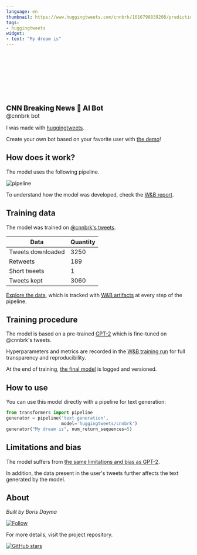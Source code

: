 ```yaml
---
language: en
thumbnail: https://www.huggingtweets.com/cnnbrk/1616798839208/predictions.png
tags:
- huggingtweets
widget:
- text: "My dream is"
---
```


<div>
<div style="width: 132px; height:132px; border-radius: 50%; background-size: cover; background-image: url('https://pbs.twimg.com/profile_images/925092227667304448/fAY1HUu3_400x400.jpg')">
</div>
<div style="margin-top: 8px; font-size: 19px; font-weight: 800">CNN Breaking News 🤖 AI Bot </div>
<div style="font-size: 15px">@cnnbrk bot</div>
</div>

I was made with [huggingtweets](https://github.com/borisdayma/huggingtweets).

Create your own bot based on your favorite user with [the demo](https://colab.research.google.com/github/borisdayma/huggingtweets/blob/master/huggingtweets-demo.ipynb)!

## How does it work?

The model uses the following pipeline.

![pipeline](https://github.com/borisdayma/huggingtweets/blob/master/img/pipeline.png?raw=true)

To understand how the model was developed, check the [W&B report](https://wandb.ai/wandb/huggingtweets/reports/HuggingTweets-Train-a-Model-to-Generate-Tweets--VmlldzoxMTY5MjI).

## Training data

The model was trained on [@cnnbrk's tweets](https://twitter.com/cnnbrk).

| Data | Quantity |
| --- | --- |
| Tweets downloaded | 3250 |
| Retweets | 189 |
| Short tweets | 1 |
| Tweets kept | 3060 |

[Explore the data](https://wandb.ai/wandb/huggingtweets/runs/xqs9b942/artifacts), which is tracked with [W&B artifacts](https://docs.wandb.com/artifacts) at every step of the pipeline.

## Training procedure

The model is based on a pre-trained [GPT-2](https://huggingface.co/gpt2) which is fine-tuned on @cnnbrk's tweets.

Hyperparameters and metrics are recorded in the [W&B training run](https://wandb.ai/wandb/huggingtweets/runs/279rfpx5) for full transparency and reproducibility.

At the end of training, [the final model](https://wandb.ai/wandb/huggingtweets/runs/279rfpx5/artifacts) is logged and versioned.

## How to use

You can use this model directly with a pipeline for text generation:

```python
from transformers import pipeline
generator = pipeline('text-generation',
                     model='huggingtweets/cnnbrk')
generator("My dream is", num_return_sequences=5)
```

## Limitations and bias

The model suffers from [the same limitations and bias as GPT-2](https://huggingface.co/gpt2#limitations-and-bias).

In addition, the data present in the user's tweets further affects the text generated by the model.

## About

*Built by Boris Dayma*

[![Follow](https://img.shields.io/twitter/follow/borisdayma?style=social)](https://twitter.com/intent/follow?screen_name=borisdayma)

For more details, visit the project repository.

[![GitHub stars](https://img.shields.io/github/stars/borisdayma/huggingtweets?style=social)](https://github.com/borisdayma/huggingtweets)
